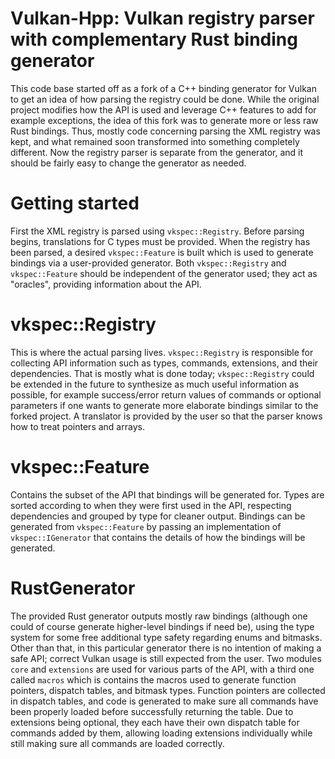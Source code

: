 # Vulkan-Hpp: Vulkan registry parser with complementary Rust binding generator
This code base started off as a fork of a C++ binding generator for Vulkan to get an idea of how parsing the registry could be done. While the original project modifies how the API is used and leverage C++ features to add for example exceptions, the idea of this fork was to generate more or less raw Rust bindings. Thus, mostly code concerning parsing the XML registry was kept, and what remained soon transformed into something completely different. Now the registry parser is separate from the generator, and it should be fairly easy to change the generator as needed.

# Getting started
First the XML registry is parsed using ```vkspec::Registry```. Before parsing begins, translations for C types must be provided. When the registry has been parsed, a desired ```vkspec::Feature``` is built which is used to generate bindings via a user-provided generator. Both ```vkspec::Registry``` and ```vkspec::Feature``` should be independent of the generator used; they act as "oracles", providing information about the API.

# vkspec::Registry
This is where the actual parsing lives. ```vkspec::Registry``` is responsible for collecting API information such as types, commands, extensions, and their dependencies. That is mostly what is done today; ```vkspec::Registry``` could be extended in the future to synthesize as much useful information as possible, for example success/error return values of commands or optional parameters if one wants to generate more elaborate bindings similar to the forked project. A translator is provided by the user so that the parser knows how to treat pointers and arrays.

# vkspec::Feature
Contains the subset of the API that bindings will be generated for. Types are sorted according to when they were first used in the API, respecting dependencies and grouped by type for cleaner output. Bindings can be generated from ```vkspec::Feature``` by passing an implementation of ```vkspec::IGenerator``` that contains the details of how the bindings will be generated.

# RustGenerator
The provided Rust generator outputs mostly raw bindings (although one could of course generate higher-level bindings if need be), using the type system for some free additional type safety regarding enums and bitmasks. Other than that, in this particular generator there is no intention of making a safe API; correct Vulkan usage is still expected from the user. Two modules ```core``` and ```extensions``` are used for various parts of the API, with a third one called ```macros``` which is contains the macros used to generate function pointers, dispatch tables, and bitmask types. Function pointers are collected in dispatch tables, and code is generated to make sure all commands have been properly loaded before successfully returning the table. Due to extensions being optional, they each have their own dispatch table for commands added by them, allowing loading extensions individually while still making sure all commands are loaded correctly.
